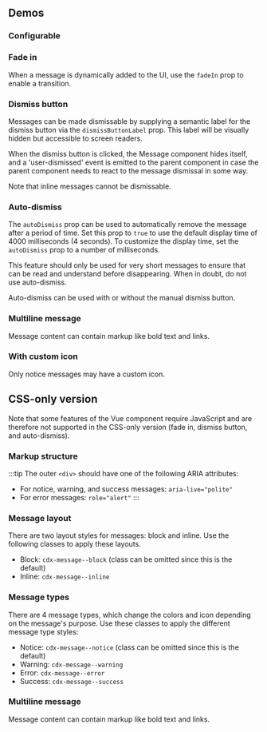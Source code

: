 <script setup>
import { CdxMessage } from '@wikimedia/codex';
import { cdxIconArticle } from '@wikimedia/codex-icons';
import MessageFadeIn from '@/../component-demos/message/examples/MessageFadeIn.vue';
import MessageUserDismiss from '@/../component-demos/message/examples/MessageUserDismiss.vue';
import MessageAutoDismiss from '@/../component-demos/message/examples/MessageAutoDismiss.vue';

const controlsConfig = [
	{
		name: 'type',
		type: 'radio',
		options: [ 'notice', 'warning', 'error', 'success' ],
	},
	{
		name: 'inline',
		type: 'boolean'
	},
	{
		name: 'dismissButtonLabel',
		type: 'text',
		initial: 'Close'
	},
	{
		name: 'default',
		type: 'slot',
		default: 'Message text'
	}
];
</script>

## Demos

### Configurable

<cdx-demo-wrapper :controls-config="controlsConfig" :show-generated-code="true">
<template v-slot:demo="{ propValues, slotValues }">
	<cdx-message v-bind="propValues">{{ slotValues.default }}</cdx-message>
</template>
</cdx-demo-wrapper>

### Fade in

When a message is dynamically added to the UI, use the `fadeIn` prop to enable a transition.

<cdx-demo-wrapper :force-reset="true">
<template v-slot:demo>
	<MessageFadeIn />
</template>

<template v-slot:code>

<!-- Note that this code is a simplified version of the MessageFadeIn component. CSS classes and
styles specific to the demo have been removed to avoid confusion. -->

```vue
<template>
	<cdx-button :disabled="showMessage" @click="showMessage = true">
		Show message
	</cdx-button>
	<cdx-message
		v-if="showMessage"
		type="warning"
		:fade-in="true"
	>
		<p><strong>Warning!</strong> Here's some information you should know.</p>
	</cdx-message>
</template>

<script lang="ts">
import { defineComponent } from 'vue';
import { CdxMessage, CdxButton } from '@wikimedia/codex';

export default defineComponent( {
	name: 'MessageFadeIn',
	components: { CdxMessage, CdxButton },
	data() {
		return {
			showMessage: false
		};
	}
} );
</script>
```

</template>
</cdx-demo-wrapper>

### Dismiss button

Messages can be made dismissable by supplying a semantic label for the dismiss button via the
`dismissButtonLabel` prop. This label will be visually hidden but accessible to screen readers.

When the dismiss button is clicked, the Message component hides itself, and a 'user-dismissed' event
is emitted to the parent component in case the parent component needs to react to the message
dismissal in some way.

Note that inline messages cannot be dismissable.

<cdx-demo-wrapper :force-reset="true">
<template v-slot:demo>
	<MessageUserDismiss />
</template>

<template v-slot:code>

```vue-html
<cdx-message dismiss-button-label="Close">
	Notice message with dismiss button
</cdx-message>
```

</template>
</cdx-demo-wrapper>

### Auto-dismiss

The `autoDismiss` prop can be used to automatically remove the message after a period of time.
Set this prop to `true` to use the default display time of 4000 milliseconds (4 seconds). To
customize the display time, set the `autoDismiss` prop to a number of milliseconds.

This feature should only be used for very short messages to ensure that can be read and understand
before disappearing. When in doubt, do not use auto-dismiss.

Auto-dismiss can be used with or without the manual dismiss button.

<cdx-demo-wrapper :force-reset="true">
<template v-slot:demo>
	<MessageAutoDismiss />
</template>

<template v-slot:code>

<!-- Note that this code is a simplified version of the MessageAutoDismiss component. CSS classes
and styles specific to the demo, the "reset" tip, and the logic for showing that tip have been
removed to avoid confusion. -->
```vue
<template>
	<cdx-button :disabled="showMessage" @click="showMessage = true">
		Show message
	</cdx-button>
	<cdx-message
		v-if="showMessage"
		type="success"
		:fade-in="true"
		:auto-dismiss="true"
		:display-time="3000"
	>
		Success! This message will disappear...
	</cdx-message>
</template>

<script lang="ts">
import { defineComponent } from 'vue';
import { CdxMessage, CdxButton } from '@wikimedia/codex';

export default defineComponent( {
	name: 'MessageAutoDismiss',
	components: { CdxMessage, CdxButton },
	data() {
		return {
			showMessage: false
		};
	}
} );
</script>
```

</template>
</cdx-demo-wrapper>

### Multiline message

Message content can contain markup like bold text and links.

<cdx-demo-wrapper :allow-link-styles="true">
<template v-slot:demo>
	<cdx-message type="error">
		<p><strong>An error has occurred.</strong></p>
		<p>Comprehensive explanation of the error.</p>
		<p><a href="#">Link</a> to more information.</p>
	</cdx-message>
</template>

<template v-slot:code>

```vue-html
<cdx-message type="error">
	<p><strong>An error has occurred.</strong></p>
	<p>Comprehensive explanation of the error.</p>
	<p><a href="#">Link</a> to more information.</p>
</cdx-message>
```

</template>
</cdx-demo-wrapper>

### With custom icon

Only notice messages may have a custom icon.

<cdx-demo-wrapper>
<template v-slot:demo>
	<cdx-message :icon="cdxIconArticle">
		Notice message with custom icon
	</cdx-message>
</template>

<template v-slot:code>

```vue-html
<cdx-message :icon="cdxIconArticle">
	Notice message with custom icon
</cdx-message>
```

</template>
</cdx-demo-wrapper>

## CSS-only version

Note that some features of the Vue component require JavaScript and are therefore not supported in
the CSS-only version (fade in, dismiss button, and auto-dismiss).

### Markup structure

:::tip
The outer `<div>` should have one of the following ARIA attributes:
- For notice, warning, and success messages: `aria-live="polite"`
- For error messages: `role="alert"`
:::

<cdx-demo-wrapper :allow-link-styles="true">
<template v-slot:demo>
	<div class="cdx-message cdx-message--block cdx-message--notice" aria-live="polite">
		<span class="cdx-message__icon"></span>
		<div class="cdx-message__content">
			Message content (can include markup)
		</div>
	</div>
</template>
<template v-slot:code>

```html
<!-- Root element with layout and type classes, and additional attribute(s). -->
<div class="cdx-message cdx-message--block cdx-message--notice" aria-live="polite">
	<!-- Empty span for message icon. -->
	<span class="cdx-message__icon"></span>
	<!-- Div for content. -->
	<div class="cdx-message__content">
		Message content (can include markup)
	</div>
</div>
```

</template>
</cdx-demo-wrapper>

### Message layout

There are two layout styles for messages: block and inline. Use the following classes to apply
these layouts.
- Block: `cdx-message--block` (class can be omitted since this is the default)
- Inline: `cdx-message--inline`

<cdx-demo-wrapper :allow-link-styles="true">
<template v-slot:demo>
	<div class="cdx-docs-message-layout">
		<div class="cdx-message cdx-message--block cdx-message--notice" aria-live="polite">
			<span class="cdx-message__icon"></span>
			<div class="cdx-message__content">
				This is a block-style message.
			</div>
		</div>
		<div class="cdx-message cdx-message--inline cdx-message--notice" aria-live="polite">
			<span class="cdx-message__icon"></span>
			<div class="cdx-message__content">
				This is an inline-style message.
			</div>
		</div>
	</div>
</template>
<template v-slot:code>

```html
<div class="cdx-message cdx-message--block cdx-message--notice" aria-live="polite">
	<span class="cdx-message__icon"></span>
	<div class="cdx-message__content">
		This is a block-style message.
	</div>
</div>
<div class="cdx-message cdx-message--inline cdx-message--notice" aria-live="polite">
	<span class="cdx-message__icon"></span>
	<div class="cdx-message__content">
		This is an inline-style message.
	</div>
</div>
```

</template>
</cdx-demo-wrapper>

### Message types

There are 4 message types, which change the colors and icon depending on the message's purpose.
Use these classes to apply the different message type styles:
- Notice: `cdx-message--notice` (class can be omitted since this is the default)
- Warning: `cdx-message--warning`
- Error: `cdx-message--error`
- Success: `cdx-message--success`

<cdx-demo-wrapper :allow-link-styles="true">
<template v-slot:demo>
	<div class="cdx-message cdx-message--block cdx-message--notice" aria-live="polite">
		<span class="cdx-message__icon"></span>
		<div class="cdx-message__content">
			This is a notice message.
		</div>
	</div>
	<div class="cdx-message cdx-message--block cdx-message--warning" aria-live="polite">
		<span class="cdx-message__icon"></span>
		<div class="cdx-message__content">
			This is a warning message.
		</div>
	</div>
	<div class="cdx-message cdx-message--block cdx-message--error" role="alert">
		<span class="cdx-message__icon"></span>
		<div class="cdx-message__content">
			This is an error message.
		</div>
	</div>
	<div class="cdx-message cdx-message--block cdx-message--success" aria-live="polite">
		<span class="cdx-message__icon"></span>
		<div class="cdx-message__content">
			This is a success message.
		</div>
	</div>
</template>
<template v-slot:code>

```html
<div class="cdx-message cdx-message--block cdx-message--notice" aria-live="polite">
	<span class="cdx-message__icon"></span>
	<div class="cdx-message__content">
		This is a notice message.
	</div>
</div>
<div class="cdx-message cdx-message--block cdx-message--warning" aria-live="polite">
	<span class="cdx-message__icon"></span>
	<div class="cdx-message__content">
		This is a warning message.
	</div>
</div>
<div class="cdx-message cdx-message--block cdx-message--error" role="alert">
	<span class="cdx-message__icon"></span>
	<div class="cdx-message__content">
		This is an error message.
	</div>
</div>
<div class="cdx-message cdx-message--block cdx-message--success" aria-live="polite">
	<span class="cdx-message__icon"></span>
	<div class="cdx-message__content">
		This is a success message.
	</div>
</div>
```

</template>
</cdx-demo-wrapper>

### Multiline message

Message content can contain markup like bold text and links.

<cdx-demo-wrapper :allow-link-styles="true">
<template v-slot:demo>
	<div class="cdx-message cdx-message--block cdx-message--error" role="alert">
		<span class="cdx-message__icon"></span>
		<div class="cdx-message__content">
			<p><strong>An error has occurred.</strong></p>
			<p>Comprehensive explanation of the error.</p>
			<p><a href="#">Link</a> to more information.</p>
		</div>
	</div>
</template>
<template v-slot:code>

```html
<div class="cdx-message cdx-message--block cdx-message--error" role="alert">
	<span class="cdx-message__icon"></span>
	<div class="cdx-message__content">
		<p><strong>An error has occurred.</strong></p>
		<p>Comprehensive explanation of the error.</p>
		<p><a href="#">Link</a> to more information.</p>
	</div>
</div>
```

</template>
</cdx-demo-wrapper>

<style lang="less" scoped>
@import ( reference ) '@wikimedia/codex-design-tokens/theme-wikimedia-ui.less';

.cdx-demo-wrapper {
	.cdx-docs-message-layout {
		/* stylelint-disable-next-line selector-class-pattern */
		.cdx-message:first-child {
			margin-bottom: @spacing-200;
		}
	}
}
</style>
